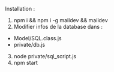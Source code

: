 Installation :

1. npm i && npm i -g maildev && maildev
2. Modifier infos de la database dans :
  - Model/SQL.class.js
  - private/db.js
3. node private/sql_script.js
4. npm start
